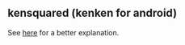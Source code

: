 ## kensquared (kenken for android)

See [here](http://anthonysottile.com/android_kenken.htm) for a better
explanation.
